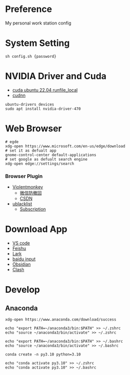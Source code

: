 # Preference
My personal work station config
# System Setting
```shell
sh config.sh {password}
```

# NVIDIA Driver and Cuda
- [cuda ubuntu 22.04 runfile_local](https://developer.nvidia.com/cuda-downloads?target_os=Linux&target_arch=x86_64&Distribution=Ubuntu&target_version=22.04&target_type=runfile_local)
- [cudnn](https://developer.nvidia.com/rdp/cudnn-download)

```shell
ubuntu-drivers devices 
sudo apt install nvidia-driver-470
```

# Web Browser
```shell
# egde
xdg-open https://www.microsoft.com/en-us/edge/download
# set it as defualt app
gnome-control-center default-applications
# set google as defualt search engine
xdg-open edge://settings/search
```

### Browser Plugin 
- [Violentmonkey](https://microsoftedge.microsoft.com/addons/detail/violentmonkey/eeagobfjdenkkddmbclomhiblgggliao)
    - [微信防撤回](https://greasyfork.org/zh-CN/scripts/374696-%E5%BE%AE%E4%BF%A1%E9%98%B2%E6%92%A4%E5%9B%9E)
    - [CSDN](https://greasyfork.org/zh-CN/scripts/378351-%E6%8C%81%E7%BB%AD%E6%9B%B4%E6%96%B0-csdn%E5%B9%BF%E5%91%8A%E5%AE%8C%E5%85%A8%E8%BF%87%E6%BB%A4-%E4%BA%BA%E6%80%A7%E5%8C%96%E8%84%9A%E6%9C%AC%E4%BC%98%E5%8C%96-%E4%B8%8D%E7%94%A8%E5%86%8D%E7%99%BB%E5%BD%95%E4%BA%86-%E8%AE%A9%E4%BD%A0%E4%BD%93%E9%AA%8C%E4%BB%A4%E4%BA%BA%E6%83%8A%E5%96%9C%E7%9A%84%E5%B4%AD%E6%96%B0csdn)
- [ublacklist](https://chrome.google.com/webstore/detail/ublacklist/pncfbmialoiaghdehhbnbhkkgmjanfhe)
    - [Subscription](https://raw.githubusercontent.com/scyrte/uBlacklist-Subscription/master/blacklist.txt)



# Download App
- [VS code](https://go.microsoft.com/fwlink/?LinkID=760868)
- [Feishu](https://www.feishu.cn/download)
- [Lark](https://www.larksuite.com/ja_jp/download)
- [baidu input](https://srf.baidu.com/site/guanwang_linux/index.html)
- [Obsidian](https://obsidian.md/download)
- [Clash](https://repo.trojan-cdn.com/clash_for_windows_pkg/LatestRelease/)



# Develop
## Anaconda

```shell
xdg-open https://www.anaconda.com/download/success

echo "export PATH=~/anaconda3/bin:$PATH" >> ~/.zshrc
echo "source ~/anaconda3/bin/activate" >> ~/.zshrc

echo "export PATH=~/anaconda3/bin:$PATH" >> ~/.bashrc
echo "source ~/anaconda3/bin/activate" >> ~/.bashrc

conda create -n py3.10 python=3.10

echo "conda activate py3.10" >> ~/.zshrc
echo "conda activate py3.10" >> ~/.bashrc

```


